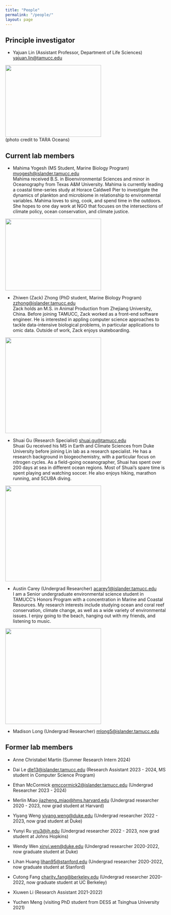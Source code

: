 ```yaml
---
title: "People"
permalink: "/people/"
layout: page
---
```


## Principle investigator
- Yajuan Lin (Assistant Professor, Department of Life Sciences) <yajuan.lin@tamucc.edu>

<img src="https://yajuanlin.github.io/assets/img/CREDITS-MAEVA-BARDY-YAJUAN-LIN-BD-1.jpeg" width="300" height="225"/> <br />
(photo credit to TARA Oceans)

## Current lab members

- Mahima Yogesh (MS Student, Marine Biology Program) <myogesh@islander.tamucc.edu> <br /> Mahima received B.S. in Bioenvironmental Sciences and minor in Oceanography from Texas A&M University. Mahima is currently leading a coastal time-series study at Horace Caldwell Pier to investigate the dynamics of plankton and microbiome in relationship to environmental variables. Mahima loves to sing, cook, and spend time in the outdoors. She hopes to one day work at NGO that focuses on the intersections of climate policy, ocean conservation, and climate justice.

<img src="https://yajuanlin.github.io/assets/img/Mahima_profile-photo.png" width="300" height="225"/> 

- Zhiwen (Zack) Zhong (PhD student, Marine Biology Program) <zzhong@islander.tamucc.edu> <br /> Zack holds an M.S. in Animal Production from Zhejiang University, China. Before joining TAMUCC, Zack worked as a front-end software engineer. He is interested in appling computer science approaches to tackle data-intensive biological problems, in particular applications to omic data. Outside of work, Zack enjoys skateboarding.
  
<img src="https://yajuanlin.github.io/assets/img/ZackZhong.jpg" width="300" /> 
 
- Shuai Gu (Research Specialist) <shuai.gu@tamucc.edu> <br /> Shuai Gu received his MS in Earth and Climate Sciences from Duke University before joining Lin lab as a research specialist. He has a research background in biogeochemistry, with a particular focus on nitrogen cycles. As a field-going oceanographer, Shuai has spent over 200 days at sea in different ocean regions. Most of Shuai’s spare time is spent playing and watching soccer. He also enjoys hiking, marathon running, and SCUBA diving.

<img src="https://yajuanlin.github.io/assets/img/Shuai profile photo.png" width="300" /> 

- Austin Carey (Undergrad Researcher) <acarey1@islander.tamucc.edu> <br /> I am a Senior undergraduate environmental science student in TAMUCC’s Honors Program with a concentration in Marine and Coastal Resources. My research interests include studying ocean and coral reef conservation, climate change, as well as a wide variety of environmental issues. I enjoy going to the beach, hanging out with my friends, and listening to music.

<img src="https://yajuanlin.github.io/assets/img/Austin profile photo.png" width="300" /> 

- Madison Long (Undergrad Researcher) <mlong5@islander.tamucc.edu>

## Former lab members
- Anne Christabel Martin (Summer Research Intern 2024)

- Dai Le <dle13@islander.tamucc.edu> (Research Assistant 2023 - 2024, MS student in Computer Science Program)

- Ethan McCormick <emccormick2@islander.tamucc.edu> (Undergrad Researcher 2023 - 2024)

- Merlin Miao <jiazheng_miao@hms.harvard.edu> (Undergrad researcher 2020 - 2023, now grad student at Harvard)

- Yiyang Weng <yiyang.weng@duke.edu> (Undergrad researcher 2022 - 2023, now grad student at Duke)

- Yunyi Ru <yru3@jh.edu> (Undergrad researcher 2022 - 2023, now grad student at Johns Hopkins)

- Wendy Wen <xinyi.wen@duke.edu> (Undergrad researcher 2020-2022, now graduate student at Duke)

- Lihan Huang <lihan95@stanford.edu> (Undergrad researcher 2020-2022, now graduate student at Stanford)

- Cutong Fang <charity_fang@berkeley.edu> (Undergrad researcher 2020-2022, now graduate student at UC Berkeley)

- Xiuwen Li (Research Assistant 2021-2022)

- Yuchen Meng (visiting PhD student from DESS at Tsinghua University 2021)
